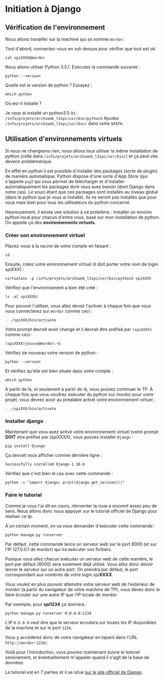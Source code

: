# Initiation à Django

## Vérification de l'environnement

Nous allons travailler sur la machine qui se nomme `mordor`.

Tout d'abord, connectez-vous en ssh dessus pour vérifier que tout est ok.

    ssh spiXXXX@mordor

Nous allons utiliser Python 3.5.1. Exécutez la commande suivante :

    python --version

Quelle est la version de python ? Essayez :

    which python

Où est-il installé ?

Je vous ai installé un python3.5 ici : `/info/projets/archiweb_l3spi/usr/bin/python3`
Ajoutez `/info/projets/archiweb_l3spi/usr/bin/` dans votre `$PATH`.

## Utilisation d'environnements virtuels

Si nous ne changeons rien, nous allons tous utiliser la même installation de python (celle dans `/info/projets/archiweb_l3spi/usr/bin/`) et ça peut vite devenir problématique. 

En effet en python il est possible d'installer des packages (sorte de plugin) de manière automatique. Python dispose d'une sorte d'*App Store* (qui s'appelle `pip`) qui vous permet de télécharger et d'installer automatiquement les packages dont vous avez besoin (dont Django dans notre cas). Le souci étant que ces packages sont installés au niveau global (dans le python que je vous ai installé). Ils ne seront pas installés que pour vous mais bien pour tous les utilisateurs du python concerné.

Heureusement, il existe une solution à ce problème : installer un environ python local pour chacun d'entre vous, basé sur mon installation de python. On appelle ça des **environnements virtuels**.

### Créer son environnement virtuel

Placez-vous à la racine de votre compte en faisant :

    cd

Ensuite, créez votre environnement virtuel (il doit porter votre nom de login spiXXX) :

    virtualenv -p /info/projets/archiweb_l3spi/usr/bin/python3 spiXXXX

Vérifiez que l'environnement a bien été créé :

    ls -al spiXXXX/

Pour pouvoir l'utiliser, vous allez devoir l'activer à chaque fois que vous vous connecterez sur `mordor` comme ceci :

    . ./spiXXX/bin/activate

Votre prompt devrait avoir changé et il devrait être préfixé par `(spiXXXX)` comme ceci :

    (spiXXXX)jousse@mordor:~$

Vérifiez de nouveau votre version de python :

    python --version

Et vérifiez qu'elle est bien située dans votre compte :

    which python

À partir de là, et seulement à partir de là, vous pouvez continuer le TP. À chaque fois que vous voudrez exécuter du python sur mordor pour votre projet, vous devrez avoir au préalable activé votre environnement virtuel :

    . ./spiXXX/bin/activate
    
### Installer django

Maintenant que vous avez activé votre environnement virtuel (votre prompt **DOIT** etre préfixé par (spiXXXX), vous pouvez installer `Django` :

    pip install Django

Ça devrait vous afficher comme dernière ligne :

    Successfully installed Django-1.10.6

Vérifiez que c'est bien le cas avec cette commande :

    python -c "import django; print(django.get_version())"

### Faire le tutorial

Comme je vous l'ai dit en cours, réinventer la roue a souvent assez peu de sens. Nous allons donc nous appuyer sur le tutorial officiel de Django pour réaliser ce tp. 

À un certain moment, on va vous demander d'exécuter cette commande :

    python manage.py runserver

Par défaut, cette commande lance un serveur web sur le port 8000 (et sur l'IP 127.0.0.1 de mordor) qui ira exécuter vos fichiers.

Puisque vous allez chacun exécuter un serveur web de cette manière, le port par défaut (8000) sera surement déjà utilisé. Vous allez donc devoir lancer le serveur sur un autre port. On prendra par défaut, le port correspondant aux nombres de votre login spi**XXXX**. 

Vous voulez en plus pouvoir atteindre votre serveur web de l'extérieur de mordor (à partir du navigateur de votre machine de TP), vous devez donc le faire écouter sur une autre IP que l'IP locale de mordor.

Par exemple, pour **spi1234** ça donnera :

    python manage.py runserver 0.0.0.0:1234

L'IP `0.0.0.0` veut dire que le serveur écoutera sur toutes les IP disponibles de la machine et sur le port `1234`.

Vous y accéderez donc de votre navigateur en tapant dans l'URL `http://mordor:1234/`.

Voilà pour l'introduction, vous pouvez maintenant suivre le tutoriel sereinement, et éventuellement m'appeler quand il s'agit de la base de données.

Le tutoriel est en 7 parties et il se situe [sur le site officiel de Django](https://docs.djangoproject.com/fr/1.10/intro/tutorial01/).

